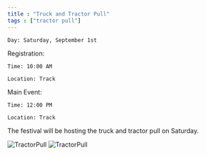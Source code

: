 ```yaml
---
title : "Truck and Tractor Pull"
tags : ["tractor pull"]
---
```


`Day: Saturday, September 1st`

Registration:

`Time: 10:00 AM`

`Location: Track`

Main Event:

`Time: 12:00 PM`

`Location: Track`

The festival will be hosting the truck and tractor pull on Saturday.

![TractorPull](/img/events/tractorpull/tractorpull1.jpg)
![TractorPull](/img/events/tractorpull/tractorpull2.jpg)